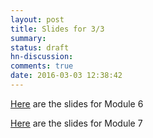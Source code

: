 ```yaml
---
layout: post
title: Slides for 3/3
summary:
status: draft
hn-discussion:
comments: true
date: 2016-03-03 12:38:42
---
```


[Here](https://drive.google.com/a/usfca.edu/file/d/0B-5GjaosMAovUFc2cmF4R01pakU/view?usp=drivesdk) are the slides for Module 6

[Here](https://drive.google.com/a/usfca.edu/file/d/0B-5GjaosMAovaGpfLXp5ZTlVOFU/view?usp=drivesdk) are the slides for Module 7
